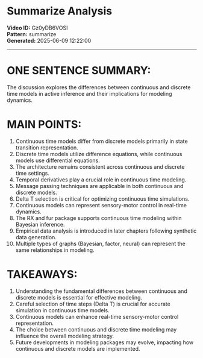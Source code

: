 # Summarize Analysis

**Video ID:** Gz0yDB6VOSI  
**Pattern:** summarize  
**Generated:** 2025-06-09 12:22:00  

---

# ONE SENTENCE SUMMARY:
The discussion explores the differences between continuous and discrete time models in active inference and their implications for modeling dynamics.

# MAIN POINTS:
1. Continuous time models differ from discrete models primarily in state transition representation.
2. Discrete time models utilize difference equations, while continuous models use differential equations.
3. The architecture remains consistent across continuous and discrete time settings.
4. Temporal derivatives play a crucial role in continuous time modeling.
5. Message passing techniques are applicable in both continuous and discrete models.
6. Delta T selection is critical for optimizing continuous time simulations.
7. Continuous models can represent sensory-motor control in real-time dynamics.
8. The RX and fur package supports continuous time modeling within Bayesian inference.
9. Empirical data analysis is introduced in later chapters following synthetic data generation.
10. Multiple types of graphs (Bayesian, factor, neural) can represent the same relationships in modeling.

# TAKEAWAYS:
1. Understanding the fundamental differences between continuous and discrete models is essential for effective modeling.
2. Careful selection of time steps (Delta T) is crucial for accurate simulation in continuous time models.
3. Continuous models can enhance real-time sensory-motor control representation.
4. The choice between continuous and discrete time modeling may influence the overall modeling strategy.
5. Future developments in modeling packages may evolve, impacting how continuous and discrete models are implemented.